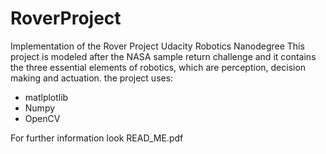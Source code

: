 # RoverProject
Implementation of the Rover Project Udacity Robotics Nanodegree
This project is modeled after the NASA sample return challenge and it contains the three essential elements of robotics, which are perception, decision making and actuation.
the project uses:
<ul>
  <li>matlplotlib</li>
  <li>Numpy</li>
  <li>OpenCV</li>
</ul>
For further information look READ_ME.pdf

